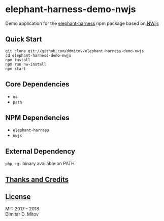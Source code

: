 # elephant-harness-demo-nwjs

Demo application for the [elephant-harness](https://www.npmjs.com/package/elephant-harness) npm package based on [NW.js](http://nwjs.io/)

## Quick Start

``git clone git://github.com/ddmitov/elephant-harness-demo-nwjs``  
``cd elephant-harness-demo-nwjs``  
``npm install``  
``npm run nw-install``  
``npm start``  

## Core Dependencies

* ``os``
* ``path``

## NPM Dependencies

* ``elephant-harness``
* ``nwjs``

## External Dependency

``php-cgi`` binary available on PATH

## [Thanks and Credits](./CREDITS.md)

## [License](./LICENSE.md)

MIT 2017 - 2018  
Dimitar D. Mitov  
